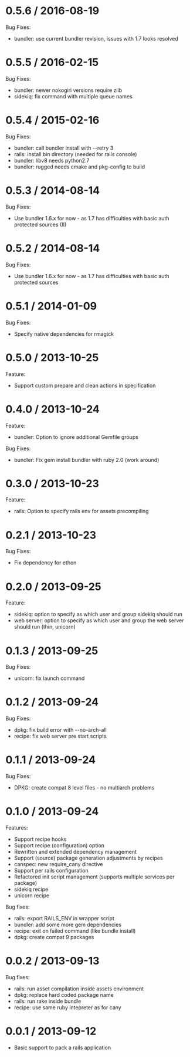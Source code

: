 0.5.6 / 2016-08-19
==================

Bug Fixes:

  * bundler: use current bundler revision, issues with 1.7 looks resolved


0.5.5 / 2016-02-15
==================

Bug Fixes:

  * bundler: newer nokogiri versions require zlib
  * sidekiq: fix command with multiple queue names


0.5.4 / 2015-02-16
==================

Bug Fixes:

  * bundler: call bundler install with --retry 3
  * rails: install bin directory (needed for rails console)
  * bundler: libv8 needs python2.7
  * bundler: rugged needs cmake and pkg-config to build


0.5.3 / 2014-08-14
==================

Bug Fixes:

  * Use bundler 1.6.x for now - as 1.7 has difficulties with basic auth protected sources (II)


0.5.2 / 2014-08-14
==================

Bug Fixes:

  * Use bundler 1.6.x for now - as 1.7 has difficulties with basic auth protected sources


0.5.1 / 2014-01-09
==================

Bug Fixes:

  * Specify native dependencies for rmagick


0.5.0 / 2013-10-25
==================

Feature:

  * Support custom prepare and clean actions in specification


0.4.0 / 2013-10-24
==================

Feature:

  * bundler: Option to ignore additional Gemfile groups

Bug Fixes:

  * bundler: Fix gem install bundler with ruby 2.0 (work around)


0.3.0 / 2013-10-23
==================

Feature:

  * rails: Option to specify rails env for assets precompiling


0.2.1 / 2013-10-23
==================

Bug Fixes:

  * Fix dependency for ethon


0.2.0 / 2013-09-25
==================

Feature:

  * sidekiq: option to specify as which user and group sidekiq should run
  * web server: option to specify as which user and group the web server should run (thin, unicorn)


0.1.3 / 2013-09-25
==================

Bug Fixes:

  * unicorn: fix launch command


0.1.2 / 2013-09-24
==================

Bug Fixes:

  * dpkg: fix build error with --no-arch-all
  * recipe: fix web server pre start scripts


0.1.1 / 2013-09-24
==================

Bug Fixes:

  * DPKG: create compat 8 level files - no multiarch problems


0.1.0 / 2013-09-24
==================

Features:

  + Support recipe hooks
  + Support recipe (configuration) option
  + Rewritten and extended dependency management
  + Support (source) package generation adjustments by recipes
  + canspec: new require_cany directive
  + Support per rails configuration
  + Refactored init script management (supports multiple services per package)
  + sidekiq recipe
  + unicorn recipe

Bug fixes:

  * rails: export RAILS_ENV in wrapper script
  * bundler: add some more gem dependencies
  * recipe: exit on failed command (like bundle install)
  * dpkg: create compat 9 packages


0.0.2 / 2013-09-13
==================

Bug fixes:

  * rails: run asset compilation inside assets environment
  * dpkg: replace hard coded package name
  * rails: run rake inside bundle
  * recipe: use same ruby intepreter as for cany


0.0.1 / 2013-09-12
==================

  * Basic support to pack a rails application
